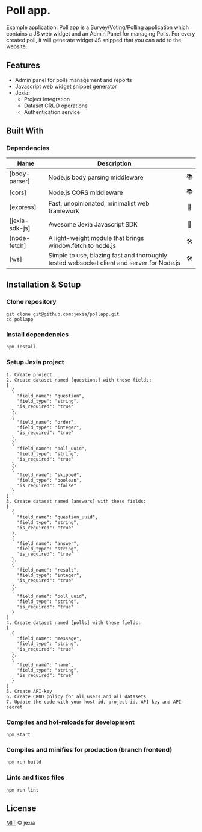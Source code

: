 # Poll app.
Example application: Poll app is a Survey/Voting/Polling application which contains a JS web widget and an Admin Panel for managing Polls. 
For every created poll, it will generate widget JS snipped that you can add to the website.

## Features
 - Admin panel for polls management and reports
 - Javascript web widget snippet generator
 - Jexia:
   - Project integration
   - Dataset CRUD operations
   - Authentication service

## Built With
### Dependencies
| Name| Description | |
|--|--|:--:| 
|[body-parser]|Node.js body parsing middleware|📚
|[cors]|Node.js CORS middleware|📚
|[express]|Fast, unopinionated, minimalist web framework|🎨
|[jexia-sdk-js]|Awesome Jexia Javascript SDK|🐝
|[node-fetch]|A light-weight module that brings window.fetch to node.js|🛠️
|[ws]|Simple to use, blazing fast and thoroughly tested websocket client and server for Node.js|🛠️


## Installation & Setup
### Clone repository
```
git clone git@github.com:jexia/pollapp.git
cd pollapp
```

### Install dependencies
```
npm install
```
### Setup Jexia project
```
1. Create project
2. Create dataset named [questions] with these fields: 
[
  {
    "field_name": "question",
    "field_type": "string",
    "is_required": "true"
  },
  {
    "field_name": "order",
    "field_type": "integer",
    "is_required": "true"
  },
  {
    "field_name": "poll_uuid",
    "field_type": "string",
    "is_required": "true"
  },
  {
    "field_name": "skipped",
    "field_type": "boolean",
    "is_required": "false"
  }
]
3. Create dataset named [answers] with these fields:
[
  {
    "field_name": "question_uuid",
    "field_type": "string",
    "is_required": "true"
  },
  {
    "field_name": "answer",
    "field_type": "string",
    "is_required": "true"
  },
  {
    "field_name": "result",
    "field_type": "integer",
    "is_required": "true"
  },
  {
    "field_name": "poll_uuid",
    "field_type": "string",
    "is_required": "true"
  }
]
4. Create dataset named [polls] with these fields:
[
  {
    "field_name": "message",
    "field_type": "string",
    "is_required": "true"
  },
  {
    "field_name": "name",
    "field_type": "string",
    "is_required": "true"
  }
]
5. Create API-key
6. Create CRUD policy for all users and all datasets
7. Update the code with your host-id, project-id, API-key and API-secret

```

### Compiles and hot-reloads for development
```
npm start
```

### Compiles and minifies for production (branch frontend)
```
npm run build
```

### Lints and fixes files
```
npm run lint
```
## License
[MIT](./LICENSE) &copy; jexia

